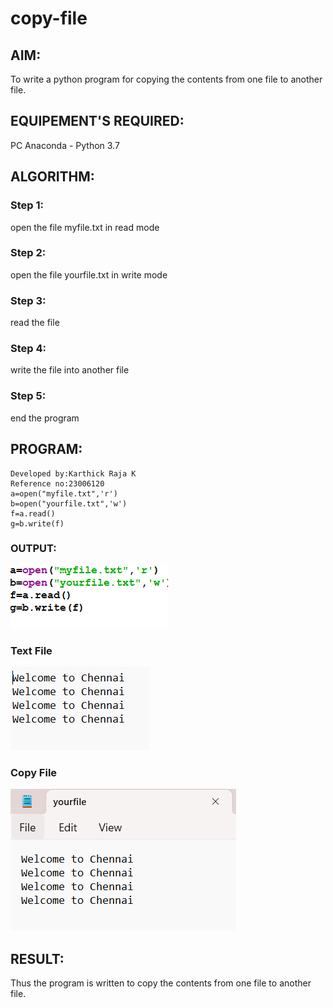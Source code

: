 # copy-file
## AIM:
To write a python program for copying the contents from one file to another file.
## EQUIPEMENT'S REQUIRED: 
PC
Anaconda - Python 3.7
## ALGORITHM: 
### Step 1:
open the file myfile.txt in read mode
### Step 2: 
 open the file yourfile.txt in write mode
### Step 3: 
read the file
### Step 4:  
write the file into another file
### Step 5: 
end the program
## PROGRAM:
```
Developed by:Karthick Raja K
Reference no:23006120
a=open("myfile.txt",'r')
b=open("yourfile.txt",'w')
f=a.read()
g=b.write(f)
```
### OUTPUT:
![output](/Screenshot%202023-07-25%20213255.png)
### Text File
![output](/Screenshot%202023-07-31%20201046.png)
### Copy File
![output](/Screenshot%202023-07-31%20201231.png)


## RESULT:
Thus the program is written to copy the contents from one file to another file.